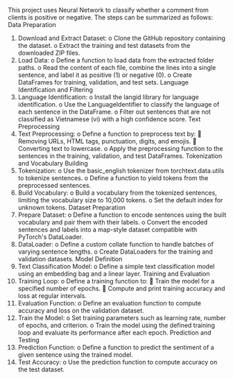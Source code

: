 This project uses Neural Network to classify whether a comment from clients is positive or negative. The steps can be summarized as follows:
Data Preparation
1.	Download and Extract Dataset:
o	Clone the GitHub repository containing the dataset.
o	Extract the training and test datasets from the downloaded ZIP files.
2.	Load Data:
o	Define a function to load data from the extracted folder paths.
o	Read the content of each file, combine the lines into a single sentence, and label it as positive (1) or negative (0).
o	Create DataFrames for training, validation, and test sets.
Language Identification and Filtering
3.	Language Identification:
o	Install the langid library for language identification.
o	Use the LanguageIdentifier to classify the language of each sentence in the DataFrame.
o	Filter out sentences that are not classified as Vietnamese (vi) with a high confidence score.
Text Preprocessing
4.	Text Preprocessing:
o	Define a function to preprocess text by:
	Removing URLs, HTML tags, punctuation, digits, and emojis.
	Converting text to lowercase.
o	Apply the preprocessing function to the sentences in the training, validation, and test DataFrames.
Tokenization and Vocabulary Building
5.	Tokenization:
o	Use the basic_english tokenizer from torchtext.data.utils to tokenize sentences.
o	Define a function to yield tokens from the preprocessed sentences.
6.	Build Vocabulary:
o	Build a vocabulary from the tokenized sentences, limiting the vocabulary size to 10,000 tokens.
o	Set the default index for unknown tokens.
Dataset Preparation
7.	Prepare Dataset:
o	Define a function to encode sentences using the built vocabulary and pair them with their labels.
o	Convert the encoded sentences and labels into a map-style dataset compatible with PyTorch's DataLoader.
8.	DataLoader:
o	Define a custom collate function to handle batches of varying sentence lengths.
o	Create DataLoaders for the training and validation datasets.
Model Definition
9.	Text Classification Model:
o	Define a simple text classification model using an embedding bag and a linear layer.
Training and Evaluation
10.	Training Loop:
o	Define a training function to:
	Train the model for a specified number of epochs.
	Compute and print training accuracy and loss at regular intervals.
11.	Evaluation Function:
o	Define an evaluation function to compute accuracy and loss on the validation dataset.
12.	Train the Model:
o	Set training parameters such as learning rate, number of epochs, and criterion.
o	Train the model using the defined training loop and evaluate its performance after each epoch.
Prediction and Testing
13.	Prediction Function:
o	Define a function to predict the sentiment of a given sentence using the trained model.
14.	Test Accuracy:
o	Use the prediction function to compute accuracy on the test dataset.

